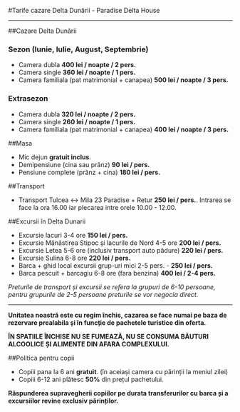 #Tarife cazare Delta Dunării - Paradise Delta House

------

##Cazare Delta Dunării
### Sezon (Iunie, Iulie, August, Septembrie)

- Camera dubla **400 lei / noapte / 2 pers.**
- Camera single **360 lei / noapte / 1 pers.**
- Camera familiala (pat matrimonial + canapea) **500 lei / noapte / 3 pers.**

### Extrasezon

- Camera dubla **320 lei / noapte / 2 pers.**
- Camera single **260 lei / noapte / 1 pers.**
- Camera familiala (pat matrimonial + canapea) **400 lei / noapte / 3 pers.**

##Masa

- Mic dejun **gratuit inclus**.
- Demipensiune (cina sau prânz) **90 lei / pers.**
- Pensiune complete (prânz + cina) **180 lei / pers.**

##Transport

- Transport Tulcea <-> Mila 23 Paradise + Retur **250 lei / pers.**. Intrarea se face la ora 16.00 iar plecarea intre orele 10.00 - 12.00.


##Excursii în Delta Dunarii

- Excursie lacuri 3-4 ore **150 lei / pers.**
- Excursie Mănăstirea Stipoc și lacurile de Nord 4-5 ore **200 lei / pers.**
- Excursie Letea  5-6 ore (inclusiv transport auto pădure) **220 lei / pers.**
- Excursie Sulina 6-8 ore **220 lei / pers.**
- Barca + ghid local excursii grup-uri mici 2-5 pers. - **250 lei / pers.**
- Barca pescuit + barcagiu 6-8 ore (fara benzina) **400 lei / 2-4 pers.**

*Preturile de transport și excursii se refera la grupuri de 6-10 persoane, pentru grupurile de 2-5 persoane preturile se vor negocia direct.*

------

**Unitatea noastră este cu regim închis, cazarea se face numai pe baza de rezervare prealabila și în funcție de pachetele turistice din oferta.**

**ÎN SPATIILE ÎNCHISE NU SE FUMEAZĂ, NU SE CONSUMA BĂUTURI ALCOOLICE ȘI ALIMENTE DIN AFARA COMPLEXULUI.**

##Politica pentru copii
- Copiii pana la 6 ani **gratuit**. (în aceiași camera cu părinții la meniul zilei)
- Copiii 6-12 ani plătesc **50%** din prețul pachetului.

**Răspunderea supravegherii copiilor pe durata transferurilor cu barca și a excursiilor revine exclusiv părinților.**

